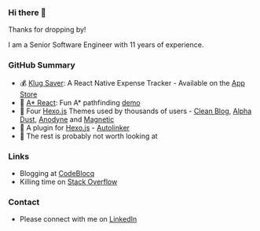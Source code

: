 ### Hi there 👋

Thanks for dropping by!

I am a Senior Software Engineer with 11 years of experience.

### GitHub Summary

- 💰  [Klug Saver](https://github.com/klugjo/klug-saver): A React Native Expense Tracker - Available on the [App Store](https://apps.apple.com/ph/app/klug-saver/id1467169332)
- 🧩  [A* React](https://github.com/klugjo/a-star-react): Fun A* pathfinding [demo](http://a-star-pathfinding.codeblocq.com/)
- 🎨  Four [Hexo.js](https://hexo.io/) Themes used by thousands of users - [Clean Blog](https://github.com/klugjo/hexo-theme-clean-blog), [Alpha Dust](https://github.com/klugjo/hexo-theme-alpha-dust), [Anodyne](https://github.com/klugjo/hexo-theme-anodyne) and [Magnetic](https://github.com/klugjo/hexo-theme-magnetic)
- 🔗  A plugin for [Hexo.js](https://hexo.io/) - [Autolinker](https://github.com/klugjo/hexo-autolinker)
- 🙈  The rest is probably not worth looking at 

### Links

- Blogging at [CodeBlocq](https://www.codeblocq.com/)
- Killing time on [Stack Overflow](https://stackoverflow.com/users/1595699/klugjo)

### Contact

- Please connect with me on [LinkedIn](https://www.linkedin.com/in/jonathanklughertz/)
